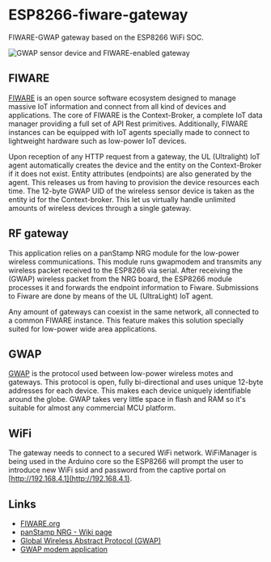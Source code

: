 # ESP8266-fiware-gateway

FIWARE-GWAP gateway based on the ESP8266 WiFi SOC.

![GWAP sensor device and FIWARE-enabled gateway](http://www.panstamp.org/pictures/fiware_01.jpg)

## FIWARE

[FIWARE](https://www.fiware.org/) is an open source software ecosystem designed to manage massive IoT information and connect from all kind of devices and applications. The core of FIWARE is the Context-Broker, a complete IoT data manager providing a full set of API Rest primitives. Additionally, FIWARE instances can be equipped with IoT agents specially made to connect to lightweight hardware such as low-power IoT devices.

Upon reception of any HTTP request from a gateway, the UL (Ultralight) IoT agent automatically creates the device and the entity on the Context-Broker if it does not exist. Entity attributes (endpoints) are also generated by the agent. This releases us from having to provision the device resources each time. The 12-byte GWAP UID of the wireless sensor device is taken as the entity id for the Context-broker. This let us virtually handle unlimited amounts of wireless devices through a single gateway.

## RF gateway

This application relies on a panStamp NRG module for the low-power wireless communications. This module runs gwapmodem and transmits any wireless packet received to the ESP8266 via serial. After receiving the (GWAP) wireless packet from the NRG board, the ESP8266 module processes it and forwards the endpoint information to Fiware. Submissions to Fiware are done by means of the UL (UltraLight) IoT agent.

Any amount of gateways can coexist in the same network, all connected to a common FIWARE instance. This feature makes this solution specially suited for low-power wide area applications.

## GWAP

[GWAP](https://github.com/liberiot/gwap) is the protocol used between low-power wireless motes and gateways. This protocol is open, fully bi-directional and uses unique 12-byte addresses for each device. This makes each device uniquely identifiable around the globe. GWAP takes very little space in flash and RAM so it's suitable for almost any commercial MCU platform.

## WiFi

The gateway needs to connect to a secured WiFi network. WiFiManager is being used in the Arduino core so the ESP8266 will prompt the user to introduce new WiFi ssid and password from the captive portal on [http://192.168.4.1](http://192.168.4.1).

## Links

* [FIWARE.org](https://www.fiware.org/)
* [panStamp NRG - Wiki page](https://github.com/panStamp/panstamp/wiki/panStamp%20NRG%202.-Technical%20details)
* [Global Wireless Abstract Protocol (GWAP)](https://github.com/liberiot/gwap)
* [GWAP modem application](https://github.com/panStamp/panstamp_sketches/tree/master/gwapmodem)

